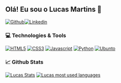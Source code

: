 ## Olá! Eu sou o Lucas Martins 🤙

[![Github](https://img.shields.io/badge/GitHub-100000?style=for-the-badge&logo=github&logoColor=white)](https://github.com/lucas-dcm)[![Linkedin](https://img.shields.io/badge/LinkedIn-0077B5?style=for-the-badge&logo=linkedin&logoColor=white)](https://www.linkedin.com/in/lucasc-martins/)


### 💻 Technologies & Tools
[![HTML5](https://img.shields.io/badge/HTML5-E34F26?style=for-the-badge&logo=html5&logoColor=white)](https://github.com/lucas-dcm) [![CSS3](https://img.shields.io/badge/CSS3-1572B6?style=for-the-badge&logo=css3&logoColor=white)](https://github.com/lucas-dcm) [![Javascript](https://img.shields.io/badge/JavaScript-F7DF1E?style=for-the-badge&logo=javascript&logoColor=black)](https://github.com/lucas-dcm) [![Python](https://img.shields.io/badge/Python-14354C?style=for-the-badge&logo=python&logoColor=white)](https://github.com/lucas-dcm) [![Ubunto](https://img.shields.io/badge/Ubuntu-E95420?style=for-the-badge&logo=ubuntu&logoColor=white)](https://github.com/lucas-dcm)

### 📈 Github Stats

[![Lucas Stats](https://github-readme-stats.vercel.app/api?username=lucas-dcm&theme=blue-green)](https://github.com/lucas-dcm) [![Lucas most used languages](https://github-readme-stats.vercel.app/api/top-langs/?username=lucas-dcm&theme=blue-green)](https://github.com/lucas-dcm)



<!---
lucas-dcm/lucas-dcm is a ✨ special ✨ repository because its `README.md` (this file) appears on your GitHub profile.
You can click the Preview link to take a look at your changes.
--->
